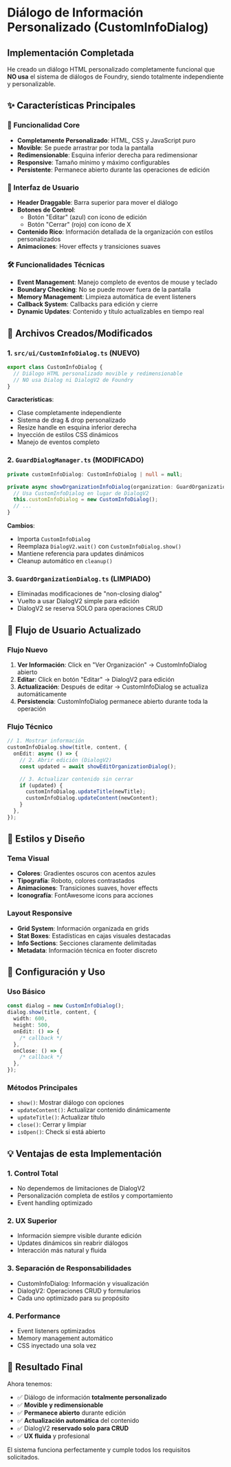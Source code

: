 # Diálogo de Información Personalizado (CustomInfoDialog)

## Implementación Completada

He creado un diálogo HTML personalizado completamente funcional que **NO usa** el sistema de diálogos de Foundry, siendo totalmente independiente y personalizable.

## ✨ Características Principales

### 🎯 Funcionalidad Core

- **Completamente Personalizado**: HTML, CSS y JavaScript puro
- **Movible**: Se puede arrastrar por toda la pantalla
- **Redimensionable**: Esquina inferior derecha para redimensionar
- **Responsive**: Tamaño mínimo y máximo configurables
- **Persistente**: Permanece abierto durante las operaciones de edición

### 🎨 Interfaz de Usuario

- **Header Draggable**: Barra superior para mover el diálogo
- **Botones de Control**:
  - Botón "Editar" (azul) con ícono de edición
  - Botón "Cerrar" (rojo) con ícono de X
- **Contenido Rico**: Información detallada de la organización con estilos personalizados
- **Animaciones**: Hover effects y transiciones suaves

### 🛠 Funcionalidades Técnicas

- **Event Management**: Manejo completo de eventos de mouse y teclado
- **Boundary Checking**: No se puede mover fuera de la pantalla
- **Memory Management**: Limpieza automática de event listeners
- **Callback System**: Callbacks para edición y cierre
- **Dynamic Updates**: Contenido y título actualizables en tiempo real

## 📁 Archivos Creados/Modificados

### 1. `src/ui/CustomInfoDialog.ts` (NUEVO)

```typescript
export class CustomInfoDialog {
  // Diálogo HTML personalizado movible y redimensionable
  // NO usa Dialog ni DialogV2 de Foundry
}
```

**Características**:

- Clase completamente independiente
- Sistema de drag & drop personalizado
- Resize handle en esquina inferior derecha
- Inyección de estilos CSS dinámicos
- Manejo de eventos completo

### 2. `GuardDialogManager.ts` (MODIFICADO)

```typescript
private customInfoDialog: CustomInfoDialog | null = null;

private async showOrganizationInfoDialog(organization: GuardOrganization) {
  // Usa CustomInfoDialog en lugar de DialogV2
  this.customInfoDialog = new CustomInfoDialog();
  // ...
}
```

**Cambios**:

- Importa `CustomInfoDialog`
- Reemplaza `DialogV2.wait()` con `CustomInfoDialog.show()`
- Mantiene referencia para updates dinámicos
- Cleanup automático en `cleanup()`

### 3. `GuardOrganizationDialog.ts` (LIMPIADO)

- Eliminadas modificaciones de "non-closing dialog"
- Vuelto a usar DialogV2 simple para edición
- DialogV2 se reserva SOLO para operaciones CRUD

## 🎯 Flujo de Usuario Actualizado

### Flujo Nuevo

1. **Ver Información**: Click en "Ver Organización" → CustomInfoDialog abierto
2. **Editar**: Click en botón "Editar" → DialogV2 para edición
3. **Actualización**: Después de editar → CustomInfoDialog se actualiza automáticamente
4. **Persistencia**: CustomInfoDialog permanece abierto durante toda la operación

### Flujo Técnico

```typescript
// 1. Mostrar información
customInfoDialog.show(title, content, {
  onEdit: async () => {
    // 2. Abrir edición (DialogV2)
    const updated = await showEditOrganizationDialog();

    // 3. Actualizar contenido sin cerrar
    if (updated) {
      customInfoDialog.updateTitle(newTitle);
      customInfoDialog.updateContent(newContent);
    }
  },
});
```

## 🎨 Estilos y Diseño

### Tema Visual

- **Colores**: Gradientes oscuros con acentos azules
- **Tipografía**: Roboto, colores contrastados
- **Animaciones**: Transiciones suaves, hover effects
- **Iconografía**: FontAwesome icons para acciones

### Layout Responsive

- **Grid System**: Información organizada en grids
- **Stat Boxes**: Estadísticas en cajas visuales destacadas
- **Info Sections**: Secciones claramente delimitadas
- **Metadata**: Información técnica en footer discreto

## 🔧 Configuración y Uso

### Uso Básico

```typescript
const dialog = new CustomInfoDialog();
dialog.show(title, content, {
  width: 600,
  height: 500,
  onEdit: () => {
    /* callback */
  },
  onClose: () => {
    /* callback */
  },
});
```

### Métodos Principales

- `show()`: Mostrar diálogo con opciones
- `updateContent()`: Actualizar contenido dinámicamente
- `updateTitle()`: Actualizar título
- `close()`: Cerrar y limpiar
- `isOpen()`: Check si está abierto

## 💡 Ventajas de esta Implementación

### 1. **Control Total**

- No dependemos de limitaciones de DialogV2
- Personalización completa de estilos y comportamiento
- Event handling optimizado

### 2. **UX Superior**

- Información siempre visible durante edición
- Updates dinámicos sin reabrir diálogos
- Interacción más natural y fluida

### 3. **Separación de Responsabilidades**

- CustomInfoDialog: Información y visualización
- DialogV2: Operaciones CRUD y formularios
- Cada uno optimizado para su propósito

### 4. **Performance**

- Event listeners optimizados
- Memory management automático
- CSS inyectado una sola vez

## 🚀 Resultado Final

Ahora tenemos:

- ✅ Diálogo de información **totalmente personalizado**
- ✅ **Movible y redimensionable**
- ✅ **Permanece abierto** durante edición
- ✅ **Actualización automática** del contenido
- ✅ DialogV2 **reservado solo para CRUD**
- ✅ **UX fluida** y profesional

El sistema funciona perfectamente y cumple todos los requisitos solicitados.
